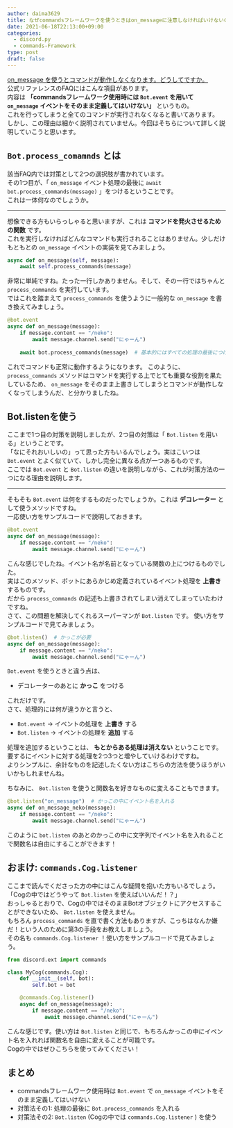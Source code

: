 ```yaml
---
author: daima3629
title: なぜcommandsフレームワークを使うときはon_messageに注意しなければいけないのか
date: 2021-06-18T22:13:00+09:00
categories:
  - discord.py
  - commands-Framework
type: post
draft: false
---
```


[on_message を使うとコマンドが動作しなくなります。どうしてですか。](https://discordpy.readthedocs.io/ja/latest/faq.html#why-does-on-message-make-my-commands-stop-working)  
公式リファレンスのFAQにはこんな項目があります。  
内容は **「commandsフレームワーク使用時には `Bot.event` を用いて `on_message` イベントをそのまま定義してはいけない」** というもの。  
これを行ってしまうと全てのコマンドが実行されなくなると書いてあります。  
しかし、この理由は細かく説明されていません。今回はそちらについて詳しく説明していこうと思います。

## `Bot.process_comamnds` とは
該当FAQ内では対策として2つの選択肢が書かれています。  
その1つ目が、「 `on_message` イベント処理の最後に `await bot.process_commands(message)` 」をつけるということです。  
これは一体何なのでしょうか。  

---

想像できる方もいらっしゃると思いますが、これは **コマンドを発火させるための関数** です。  
これを実行しなければどんなコマンドも実行されることはありません。少しだけもともとの `on_message` イベントの実装を見てみましょう。  

```python
async def on_message(self, message):
    await self.process_commands(message)
```

非常に単純ですね。たった一行しかありません。そして、その一行ではちゃんと `process_commands` を実行しています。    
ではこれを踏まえて `process_commands` を使うように一般的な `on_message` を書き換えてみましょう。  

```python
@bot.event
async def on_message(message):
    if message.content == "/neko":
        await message.channel.send("にゃーん")
    
    await bot.process_commands(message)  # 基本的にはすべての処理の最後につける
```

これでコマンドも正常に動作するようになります。
このように、 `process_commands` メソッドはコマンドを実行する上でとても重要な役割を果たしているため、 `on_message` をそのまま上書きしてしまうとコマンドが動作しなくなってしまうんだ、と分かりましたね。  

## Bot.listenを使う
ここまで1つ目の対策を説明しましたが、2つ目の対策は「 `Bot.listen` を用いる」ということです。  
「なにそれおいしいの」って思った方もいるんでしょう。実はこいつは `Bot.event` とよく似ていて、しかし完全に異なる点が一つあるものです。  
ここでは `Bot.event` と `Bot.listen` の違いを説明しながら、これが対策方法の一つになる理由を説明します。  

---

そもそも `Bot.event` は何をするものだったでしょうか。これは **デコレーター** として使うメソッドですね。  
一応使い方をサンプルコードで説明しておきます。  

```python
@bot.event
async def on_message(message):
    if message.content == "/neko":
        await message.channel.send("にゃーん")
```

こんな感じでしたね。イベント名が名前となっている関数の上につけるものでした。  
実はこのメソッド、ボットにあらかじめ定義されているイベント処理を **上書き** するものです。  
だから `process_commands` の記述も上書きされてしまい消えてしまっていたわけですね。  
さて、この問題を解決してくれるスーパーマンが `Bot.listen` です。 
使い方をサンプルコードで見てみましょう。  

```python
@bot.listen()  # かっこが必要
async def on_message(message):
    if message.content == "/neko":
        await message.channel.send("にゃーん")
```

`Bot.event` を使うときと違う点は、

- デコレーターのあとに **かっこ** をつける

これだけです。  
さて、処理的には何が違うかと言うと、

- `Bot.event` → イベントの処理を **上書き** する
- `Bot.listen` → イベントの処理を **追加** する

処理を追加するということは、 **もとからある処理は消えない** ということです。  
要するにイベントに対する処理を2つ3つと増やしていけるわけですね。  
よりシンプルに、余計なものを記述したくない方はこちらの方法を使うほうがいいかもしれませんね。 

ちなみに、 `Bot.listen` を使うと関数名を好きなものに変えることもできます。  

```python
@bot.listen("on_message")  # かっこの中にイベント名を入れる
async def on_message_neko(message):
    if message.content == "/neko":
        await message.channel.send("にゃーん")
```

このように `bot.listen` のあとのかっこの中に文字列でイベント名を入れることで関数名は自由にすることができます！

## おまけ: `commands.Cog.listener`
ここまで読んでくださった方の中にはこんな疑問を抱いた方もいるでしょう。  
「Cogの中ではどうやって `Bot.listen` を使えばいいんだ！？」  
おっしゃるとおりで、Cogの中ではそのままBotオブジェクトにアクセスすることができないため、 `Bot.listen` を使えません。  
もちろん `process_commands` を直で書く方法もありますが、こっちはなんか嫌だ！という人のために第3の手段をお教えしましょう。  
その名も `commands.Cog.listener` ！使い方をサンプルコードで見てみましょう。  

```python
from discord.ext import commands

class MyCog(commands.Cog):
    def __init__(self, bot):
        self.bot = bot

    @commands.Cog.listener()
    async def on_message(message):
        if message.content == "/neko":
            await message.channel.send("にゃーん")
```

こんな感じです。使い方は `Bot.listen` と同じで、もちろんかっこの中にイベント名を入れれば関数名を自由に変えることが可能です。  
Cogの中ではぜひこちらを使ってみてください！  

## まとめ
- commandsフレームワーク使用時は `Bot.event` で `on_message` イベントをそのまま定義してはいけない
- 対策法その1: 処理の最後に `Bot.process_commands` を入れる
- 対策法その2: `Bot.listen` (Cogの中では `commands.Cog.listener` ) を使う